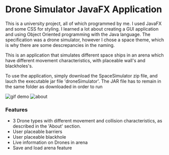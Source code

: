 # Drone Simulator JavaFX Application

This is a university project, all of which programmed by me. I used JavaFX and some CSS for styling. I learned a lot about creating a GUI application and using Object Oriented programming with the Java language. The specification was a drone simulator, however I chose a space theme, which is why there are some descrepancies in the naming.

This is an application that simulates different space ships in an arena which have different movement characteristics, with placeable wall's and blackholes's.

To use the application, simply download the SpaceSimulator zip file, and lauch the executable jar file 'droneSimulator'. The JAR file has to remain in the same folder as downloaded in order to run

![gif demo](/Screenshots/appDemo.gif)
![about](/Screenshot/aboutShot.png)


### Features
- 3 Drone types with different movement and collision characteristics, as described in the 'About' section.
- User placeable barriers
- User placeable blackhole
- Live information on Drones in arena
- Save and load arena feature


